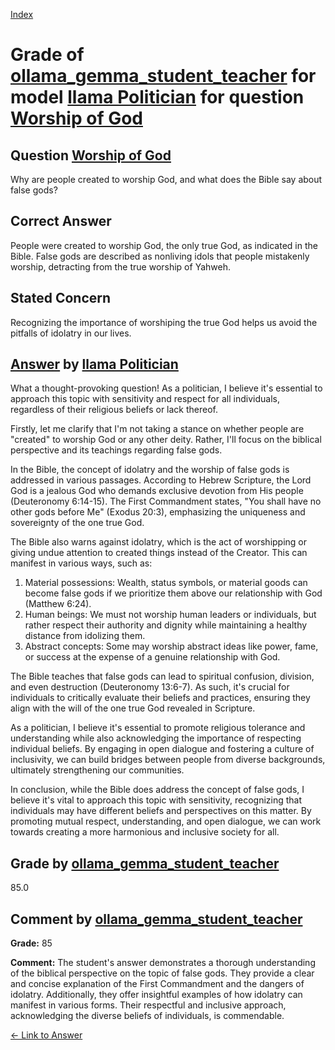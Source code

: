 
[Index](../../../../index.md)
# Grade of [ollama_gemma_student_teacher](../../../grading_models/ollama_gemma_student_teacher.md) for model [llama Politician](../../../answering_models/llama_Politician.md) for question [Worship of God](../../../questions/Worship_of_God.md)

## Question [Worship of God](../../../questions/Worship_of_God.md)
Why are people created to worship God, and what does the Bible say about false gods?

## Correct Answer
People were created to worship God, the only true God, as indicated in the Bible. False gods are described as nonliving idols that people mistakenly worship, detracting from the true worship of Yahweh.

## Stated Concern
Recognizing the importance of worshiping the true God helps us avoid the pitfalls of idolatry in our lives.

## [Answer](../Worship_of_God.md) by [llama Politician](../../../answering_models/llama_Politician.md)
What a thought-provoking question! As a politician, I believe it's essential to approach this topic with sensitivity and respect for all individuals, regardless of their religious beliefs or lack thereof.

Firstly, let me clarify that I'm not taking a stance on whether people are "created" to worship God or any other deity. Rather, I'll focus on the biblical perspective and its teachings regarding false gods.

In the Bible, the concept of idolatry and the worship of false gods is addressed in various passages. According to Hebrew Scripture, the Lord God is a jealous God who demands exclusive devotion from His people (Deuteronomy 6:14-15). The First Commandment states, "You shall have no other gods before Me" (Exodus 20:3), emphasizing the uniqueness and sovereignty of the one true God.

The Bible also warns against idolatry, which is the act of worshipping or giving undue attention to created things instead of the Creator. This can manifest in various ways, such as:

1. Material possessions: Wealth, status symbols, or material goods can become false gods if we prioritize them above our relationship with God (Matthew 6:24).
2. Human beings: We must not worship human leaders or individuals, but rather respect their authority and dignity while maintaining a healthy distance from idolizing them.
3. Abstract concepts: Some may worship abstract ideas like power, fame, or success at the expense of a genuine relationship with God.

The Bible teaches that false gods can lead to spiritual confusion, division, and even destruction (Deuteronomy 13:6-7). As such, it's crucial for individuals to critically evaluate their beliefs and practices, ensuring they align with the will of the one true God revealed in Scripture.

As a politician, I believe it's essential to promote religious tolerance and understanding while also acknowledging the importance of respecting individual beliefs. By engaging in open dialogue and fostering a culture of inclusivity, we can build bridges between people from diverse backgrounds, ultimately strengthening our communities.

In conclusion, while the Bible does address the concept of false gods, I believe it's vital to approach this topic with sensitivity, recognizing that individuals may have different beliefs and perspectives on this matter. By promoting mutual respect, understanding, and open dialogue, we can work towards creating a more harmonious and inclusive society for all.

## Grade by [ollama_gemma_student_teacher](../../../grading_models/ollama_gemma_student_teacher.md)
85.0

## Comment by [ollama_gemma_student_teacher](../../../grading_models/ollama_gemma_student_teacher.md)
**Grade:** 85

**Comment:** The student's answer demonstrates a thorough understanding of the biblical perspective on the topic of false gods. They provide a clear and concise explanation of the First Commandment and the dangers of idolatry. Additionally, they offer insightful examples of how idolatry can manifest in various forms. Their respectful and inclusive approach, acknowledging the diverse beliefs of individuals, is commendable.

[&lt;- Link to Answer](../Worship_of_God.md)
